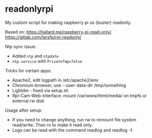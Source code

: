 # readonlyrpi
My custom script for making raspberry pi os (buster) readonly.

Based on:
https://hallard.me/raspberry-pi-read-only/
https://gitlab.com/larsfp/rpi-readonly/

Ntp sync issue:
* Added `ntp` and `ntpdate`
* `ntp.service` with `PrivateTmp=false`

Tricks for certain apps:
* Apache2, edit logpath in /etc/apache2/env
* Chromium-browser, use --user-data-dir /tmp/something
* Lightdm - fixed via setup.sh
* Rpi-Cam-Web-Interface: mount /var/www/html/media/ on tmpfs or external rw disk

Usage after setup:
* If you need to change anything, run rw to remount file system read/write. Then ro to make it read only.
* Logs can be read with the command readlog and readlog -f.
